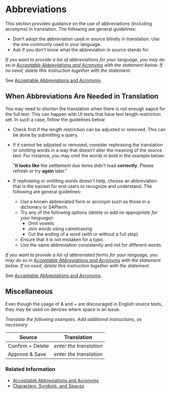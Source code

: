 # Abbreviations

This section provides guidance on the use of abbreviations (including acronyms) in translation. The following are general guidelines:

* Don't adopt the abbreviation used in source blindly in translation. Use the one commonly used in your language.
* Ask if you don't know what the abbreviation in source stands for.

*If you want to provide a list of abbreviations for your language, you may do so in [Acceptable Abbreviations and Acronyms](../06_additional_guidance_for_translators/acceptable_abbreviations_and_acronyms.md) with the statement below. If no need, delete this instruction together with the statement.*

See [Acceptable Abbreviations and Acronyms](../06_additional_guidance_for_translators/acceptable_abbreviations_and_acronyms.md).

## When Abbreviations Are Needed in Translation

You may need to shorten the translation when there is not enough sapce for the full text. This can happen with UI texts that have text length restriction set. In such a case, follow the guidelines below:

* Check first if the length restriction can be adjusted or removed. This can be done by submitting a query.
* If it cannot be adjusted or removed, consider rephrasing the translation or omitting words in a way that doesn't alter the meaning of the source text. For instance, you may omit the words in bold in the example below:

    "**It looks like** the settlement due items didn’t load **correctly**. Please refresh or try **again** later."

* If rephrasing or omitting words doesn't help, choose an abbreviation that is the easiest for end users to recognize and understand. The following are general guidelines:  

   * Use a known abbreviated form or acronym such as those in a dictionary or SAPterm.
   * Try any of the following options *(delete or add as appropriate for your language)*:<br>
      * Omit vowels
      * Join words using camelcasing
      * Cut the ending of a word (with or without a full stop)
   * Ensure that it is not mistaken for a typo.
   * Use the same abbreviation consistently and not for different words.

*If you want to provide a list of abbreviated forms for your language, you may do so in [Acceptable Abbreviations and Acronyms](../06_additional_guidance_for_translators/acceptable_abbreviations_and_acronyms.md) with the statement below. If no need, delete this instruction together with the statement.*

See [Acceptable Abbreviations and Acronyms](../06_additional_guidance_for_translators/acceptable_abbreviations_and_acronyms.md).

## Miscellaneous

Even though the usage of & and + are discouraged in English source texts, they may be used on devices where space is an issue. 

*Translate the following examples. Add additional instructions, as necessary.*

| Source | Translation |
| --- | --- |
| Confirm + Delete	| *enter the translation* |
| Approve & Save | *enter the translation* |

	 
### Related Information

* [Acceptable Abbreviations and Acronyms](../06_additional_guidance_for_translators/acceptable_abbreviations_and_acronyms.md)
* [Characters, Symbols, and Spaces](characters_symbols_and_spaces.md)

